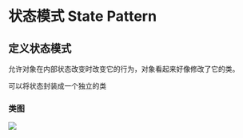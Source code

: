 # 状态模式 State Pattern

## 定义状态模式
允许对象在内部状态改变时改变它的行为，对象看起来好像修改了它的类。

可以将状态封装成一个独立的类

### 类图
![](http://oov0wb0gl.bkt.clouddn.com/2017-06-06-14966719451493.jpg)



